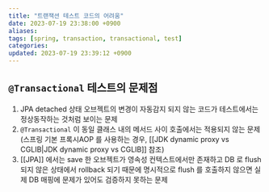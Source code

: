 ```yaml
---
title: "트랜잭션 테스트 코드의 어려움"
date: 2023-07-19 23:38:00 +0900
aliases: 
tags: [spring, transaction, transactional, test]
categories: 
updated: 2023-07-19 23:39:12 +0900
---
```


## `@Transactional` 테스트의 문제점

1. JPA detached 상태 오브젝트의 변경이 자동감지 되지 않는 코드가 테스트에서는 정상동작하는 것처럼 보이는 문제
2. `@Transactional` 이 동일 클래스 내의 메서드 사이 호출에서는 적용되지 않는 문제(스프링 기본 프록시AOP 를 사용하는 경우, [[JDK dynamic proxy vs CGLIB|JDK dynamic proxy vs CGLIB]] 참조)
3. [[JPA]] 에서는 save 한 오브젝트가 영속성 컨텍스트에서만 존재하고 DB 로 flush 되지 않은 상태에서 rollback 되기 때문에 명시적으로 flush 를 호출하지 않으면 실제 DB 매핑에 문제가 있어도 검증하지 못하는 문제
